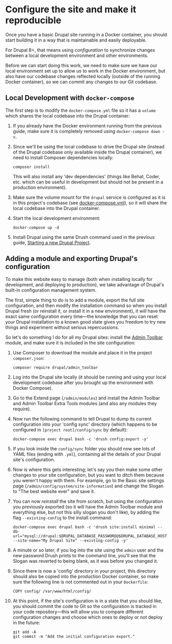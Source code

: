 # Configure the site and make it reproducible

Once you have a basic Drupal site running in a Docker container, you should start building it in a way that is maintainable and easily deployable.

For Drupal 8+, that means using _configuration_ to synchronize changes between a local development environment and other environments.

Before we can start doing this work, we need to make sure we have our local environment set up to allow us to work in the Docker environment, but also have our codebase changes reflected locally (outside of the running Docker container), so we can commit any changes to our Git codebase.

## Local Development with `docker-compose`

The first step is to modify the `docker-compose.yml` file so it has a `volume` which shares the local codebase into the Drupal container:

  1. If you already have the Docker environment running from the previous guide, make sure it is completely removed using `docker-compose down -v`.
  1. Since we'll be using the local codebase to drive the Drupal site (instead of the Drupal codebase only available inside the Drupal container), we need to install Composer dependencies locally:

     ```
     composer install
     ```

     This will also install any 'dev dependencies' (things like Behat, Coder, etc. which can be useful in development but should not be present in a production environment).
  1. Make sure the volume mount for the `drupal` service is configured as it is in this project's codebase (see [docker-compose.yml](../docker-compose.yml)), so it will share the local codebase into the Drupal container.
  1. Start the local development environment:

     ```
     docker-compose up -d
     ```

  1. Install Drupal using the same Drush command used in the previous guide, [Starting a new Drupal Project](starting-new-project.md).

## Adding a module and exporting Drupal's configuration

To make this website easy to manage (both when installing locally for development, and deploying to production), we take advantage of Drupal's built-in configuration management system.

The first, simple thing to do is to add a module, export the full site configuration, and then modify the installation command so when you install Drupal fresh (or reinstall it, or install it in a new environment), it will have the exact same configuration every time—the knowledge that you can reset your Drupal installation to a known good state gives you freedom to try new things and experiment without serious repercussions.

So let's do something I do for all my Drupal sites: install the [Admin Toolbar](https://www.drupal.org/project/admin_toolbar) module, and make sure it is included in the site configuration:

  1. Use Composer to download the module and place it in the project `composer.json`:

     ```
     composer require drupal/admin_toolbar
     ```

  1. Log into the Drupal site locally (it should be running and using your local development codebase after you brought up the environment with Docker Compose).
  1. Go to the Extend page (`/admin/modules`) and install the Admin Toolbar and Admin Toolbar Extra Tools modules (and also any modules they require).
  1. Now run the following command to tell Drupal to dump its current configuration into your 'config sync' directory (which happens to be configured in `[project root]/config/sync` by default):

     ```
     docker-compose exec drupal bash -c 'drush config:export -y'
     ```

  1. If you look inside the `config/sync` folder you should now see lots of YAML files (ending with `.yml`), containing all the details of your Drupal site's configuration.
  1. Now is where this gets interesting; let's say you then make some other changes to your site configuration, but you want to ditch them because you weren't happy with them. For example, go to the Basic site settings page (`/admin/config/system/site-information`) and change the Slogan to "The best website ever" and save it.
  1. You can now _reinstall_ the site from scratch, but using the configuration you previously exported (so it will have the Admin Toolbar module and everything else, but not this silly slogan you don't like), by adding the flag `--existing-config` to the install command:

     ```
     docker-compose exec drupal bash -c 'drush site:install minimal --db-url="mysql://drupal:$DRUPAL_DATABASE_PASSWORD@$DRUPAL_DATABASE_HOST/drupal" --site-name="My Drupal Site" --existing-config -y'
     ```

  1. A minute or so later, if you log into the site using the `admin` user and the new password Drush prints to the command line, you'll see that the Slogan was reverted to being blank, as it was before you changed it.
  1. Since there is now a 'config' directory in your project, this directory should also be copied into the production Docker container, so make sure the following line is not commented out in your `Dockerfile`:

     ```
     COPY config/ /var/www/html/config/
     ```

  1. At this point, if the site's configuration is in a state that you should like, you should commit the code to Git so the configuration is tracked in your code repository—this will allow you to compare different configuration changes and choose which ones to deploy or not deploy in the future:

     ```
     git add -A
     git commit -m "Add the initial configuration export."
     ```
